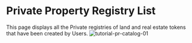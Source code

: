 <!--- 
 * Copyright ©️ 2018 Galt•Core Blockchain Company
  Nikolai Popeka [Basic Agreement](ipfs/QmaCiXUmSrP16Gz8Jdzq6AJESY1EAANmmwha15uR3c1bsS).
  
  URL: https://app.galtproject.io/#/mainnet/ppr-registry/all
  
--->


# Private Property Registry List 

This page displays all the Private registries of land and real estate tokens that have been created by Users.
![tutorial-pr-catalog-01](https://raw.githubusercontent.com/galtproject/galtproject-docs/master/examples/en/images/tutorial-pr-catalog-01.jpg)
